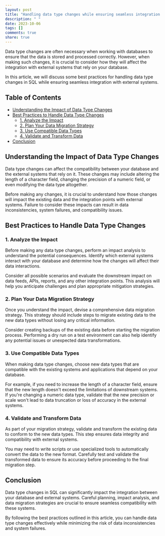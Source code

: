 ```yaml
---
layout: post
title: "Handling data type changes while ensuring seamless integration with external systems in SQL"
description: " "
date: 2023-10-06
tags: []
comments: true
share: true
---
```


Data type changes are often necessary when working with databases to ensure that the data is stored and processed correctly. However, when making such changes, it is crucial to consider how they will affect the integration with external systems that rely on your database.

In this article, we will discuss some best practices for handling data type changes in SQL while ensuring seamless integration with external systems.

## Table of Contents
- [Understanding the Impact of Data Type Changes](#understanding-the-impact-of-data-type-changes)
- [Best Practices to Handle Data Type Changes](#best-practices-to-handle-data-type-changes)
    - [1. Analyze the Impact](#analyze-the-impact)
    - [2. Plan Your Data Migration Strategy](#plan-your-data-migration-strategy)
    - [3. Use Compatible Data Types](#use-compatible-data-types)
    - [4. Validate and Transform Data](#validate-and-transform-data)
- [Conclusion](#conclusion)

## Understanding the Impact of Data Type Changes

Data type changes can affect the compatibility between your database and the external systems that rely on it. These changes may include altering the length of a character field, changing the precision of a numeric field, or even modifying the data type altogether.

Before making any changes, it is crucial to understand how those changes will impact the existing data and the integration points with external systems. Failure to consider these impacts can result in data inconsistencies, system failures, and compatibility issues.

## Best Practices to Handle Data Type Changes

### 1. Analyze the Impact

Before making any data type changes, perform an impact analysis to understand the potential consequences. Identify which external systems interact with your database and determine how the changes will affect their data interactions.

Consider all possible scenarios and evaluate the downstream impact on data feeds, APIs, reports, and any other integration points. This analysis will help you anticipate challenges and plan appropriate mitigation strategies.

### 2. Plan Your Data Migration Strategy

Once you understand the impact, devise a comprehensive data migration strategy. This strategy should include steps to migrate existing data to the new data types without losing any critical information.

Consider creating backups of the existing data before starting the migration process. Performing a dry run on a test environment can also help identify any potential issues or unexpected data transformations.

### 3. Use Compatible Data Types

When making data type changes, choose new data types that are compatible with the existing systems and applications that depend on your database.

For example, if you need to increase the length of a character field, ensure that the new length doesn't exceed the limitations of downstream systems. If you're changing a numeric data type, validate that the new precision or scale won't lead to data truncation or loss of accuracy in the external systems.

### 4. Validate and Transform Data

As part of your migration strategy, validate and transform the existing data to conform to the new data types. This step ensures data integrity and compatibility with external systems.

You may need to write scripts or use specialized tools to automatically convert the data to the new format. Carefully test and validate the transformed data to ensure its accuracy before proceeding to the final migration step.

## Conclusion

Data type changes in SQL can significantly impact the integration between your database and external systems. Careful planning, impact analysis, and data migration strategies are crucial to ensure seamless compatibility with these systems.

By following the best practices outlined in this article, you can handle data type changes effectively while minimizing the risk of data inconsistencies and system failures.